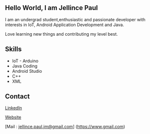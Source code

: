 ## Hello World, I am Jellince Paul

I am an undergrad student,enthusiastic and passionate developer with interests in IoT, Android Application Development and Java.

Love learning new things and contributing my level best.

## Skills
 * IoT - Arduino
 * Java Coding
 * Android Studio
 * C++
 * XML
 
 ## Contact
 [LinkedIn](https://www.linkedin.com/in/jellince-paul-363235172/)
 
 [Website](https://www.sites.google.com/view/agent-p)
 
 [Mail : jellince.paul.jm@gmail.com] (https://www.gmail.com)
 

